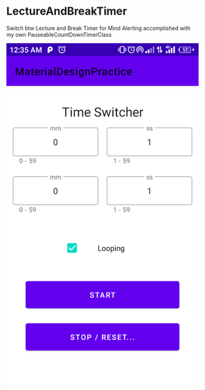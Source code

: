 # LectureAndBreakTimer
Switch btw Lecture and Break Timer for Mind Alerting accomplished with my own PauseableCountDownTimerClass


![alt text](https://github.com/sharkdev98/LectureAndBreakTimer/blob/master/Screenshot_20210127-003541.png)
